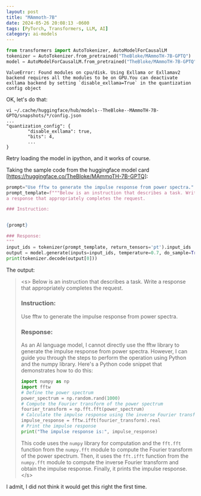 ```yaml
---
layout: post
title: "MAmmoth-7B"
date: 2024-05-26 20:08:13 -0600
tags: [PyTorch, Transformers, LLM, AI]
category: ai-models
---
```

```python
from transformers import AutoTokenizer, AutoModelForCausalLM
tokenizer = AutoTokenizer.from_pretrained("TheBloke/MAmmoTH-7B-GPTQ")
model = AutoModelForCausalLM.from_pretrained("TheBloke/MAmmoTH-7B-GPTQ")
```

```
ValueError: Found modules on cpu/disk. Using Exllama or Exllamav2 backend requires all the modules to be on GPU.You can deactivate exllama backend by setting `disable_exllama=True` in the quantization config object
```

OK, let's do that:
```
vi ~/.cache/huggingface/hub/models--TheBloke--MAmmoTH-7B-GPTQ/snapshots/*/config.json
...
"quantization_config": {
        "disable_exllama": true,
        "bits": 4,
        ...
}
```
Retry loading the model in ipython, and it works of course. 

Taking the sample code from the huggingface model card [https://huggingface.co/TheBloke/MAmmoTH-7B-GPTQ]:

```python
prompt="Use fftw to generate the impulse response from power spectra."
prompt_template=f"""Below is an instruction that describes a task. Write
a response that appropriately completes the request.

### Instruction:


{prompt}

### Response:
"""
input_ids = tokenizer(prompt_template, return_tensors='pt').input_ids
output = model.generate(inputs=input_ids, temperature=0.7, do_sample=True, top_p=0.95, top_k=40, max_new_tokens=512)
print(tokenizer.decode(output[0]))
```
The output:

> \<s> Below is an instruction that describes a task. Write a response that appropriately completes the request.
> 
> ### Instruction:
> Use fftw to generate the impulse response from power spectra.
> 
> ### Response:
> As an AI language model, I cannot directly use the fftw library to generate the impulse response from power spectra. However, I can guide you through the steps to perform the operation using Python and the numpy library. Here's a Python code snippet that demonstrates how to do this:
> 
> ```python
> import numpy as np
> import fftw
> # Define the power spectrum
> power_spectrum = np.random.rand(1000)
> # Compute the Fourier transform of the power spectrum
> fourier_transform = np.fft.fft(power_spectrum)
> # Calculate the impulse response using the inverse Fourier transform
> impulse_response = fftw.ifft(fourier_transform).real
> # Print the impulse response
> print("The impulse response is:", impulse_response)
> ```
> 
> This code uses the `numpy` library for computation and the `fft.fft` function from the `numpy.fft` module to compute the Fourier transform of the power spectrum. Then, it uses the `fft.ifft` function from the `numpy.fft` module to compute the inverse Fourier transform and obtain the impulse response. Finally, it prints the impulse response.\</s>

I admit, I did not think it would get this right the first time.
